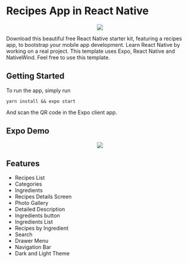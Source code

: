 # Recipes App in React Native

<center><a href="https://instamobile.io/app-templates/food-app-template/"><img src="https://www.instamobile.io/wp-content/uploads/2019/07/Screen-Shot-2019-07-22-at-8.56.44-PM.png" /></a></center>

Download this beautiful free React Native starter kit, featuring a recipes app, to bootstrap your mobile app development. Learn React Native by working on a real project. This template uses Expo, React Native and NativeWind. Feel free to use this template.

## Getting Started

To run the app, simply run

```yarn install && expo start```

And scan the QR code in the Expo client app.

## Expo Demo

<center><a href=""><img src="https://instamobile.io/wp-content/uploads/2019/07/Screen-Shot-2019-07-22-at-8.20.29-PM.png" /></a></center>

## Features

- Recipes List
- Categories
- Ingredients
- Recipes Details Screen
- Photo Gallery
- Detailed Description
- Ingredients button
- Ingredients List
- Recipes by Ingredient
- Search
- Drawer Menu
- Navigation Bar
- Dark and Light Theme

